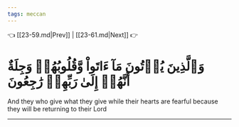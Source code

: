 ```yaml
---
tags: meccan
---
```


👈 [[23-59.md|Prev]] | [[23-61.md|Next]] 👉

# وَٱلَّذِينَ يُؤۡتُونَ مَآ ءَاتَواْ وَّقُلُوبُهُمۡ وَجِلَةٌ أَنَّهُمۡ إِلَىٰ رَبِّهِمۡ رَٰجِعُونَ

And they who give what they give while their hearts are fearful because they will be returning to their Lord

---

